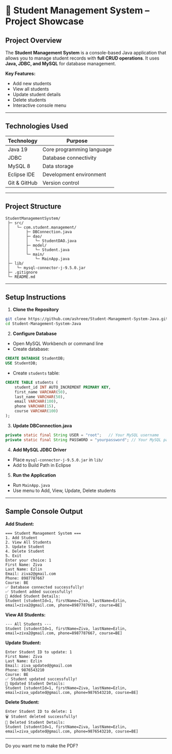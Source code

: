
# 📝 Student Management System – Project Showcase

## **Project Overview**

The **Student Management System** is a console-based Java application that allows you to manage student records with **full CRUD operations**.
It uses **Java, JDBC, and MySQL** for database management.

**Key Features:**

* Add new students
* View all students
* Update student details
* Delete students
* Interactive console menu

---

## **Technologies Used**

| Technology   | Purpose                   |
| ------------ | ------------------------- |
| Java 19      | Core programming language |
| JDBC         | Database connectivity     |
| MySQL 8      | Data storage              |
| Eclipse IDE  | Development environment   |
| Git & GitHub | Version control           |

---

## **Project Structure**

```
StudentManagementSystem/
 ├─ src/
 │   └─ com.student.management/
 │       ├─ DBConnection.java
 │       ├─ dao/
 │       │   └─ StudentDAO.java
 │       ├─ model/
 │       │   └─ Student.java
 │       └─ main/
 │           └─ MainApp.java
 ├─ lib/
 │   └─ mysql-connector-j-9.5.0.jar
 ├─ .gitignore
 └─ README.md
```

---

## **Setup Instructions**

1. **Clone the Repository**

```bash
git clone https://github.com/ashreee/Student-Management-System-Java.git
cd Student-Management-System-Java
```

2. **Configure Database**

* Open MySQL Workbench or command line
* Create database:

```sql
CREATE DATABASE StudentDB;
USE StudentDB;
```

* Create `students` table:

```sql
CREATE TABLE students (
    student_id INT AUTO_INCREMENT PRIMARY KEY,
    first_name VARCHAR(50),
    last_name VARCHAR(50),
    email VARCHAR(100),
    phone VARCHAR(15),
    course VARCHAR(100)
);
```

3. **Update DBConnection.java**

```java
private static final String USER = "root";   // Your MySQL username
private static final String PASSWORD = "yourpassword"; // Your MySQL password
```

4. **Add MySQL JDBC Driver**

* Place `mysql-connector-j-9.5.0.jar` in `lib/`
* Add to Build Path in Eclipse

5. **Run the Application**

* Run `MainApp.java`
* Use menu to Add, View, Update, Delete students

---

## **Sample Console Output**

**Add Student:**

```
=== Student Management System ===
1. Add Student
2. View All Students
3. Update Student
4. Delete Student
5. Exit
Enter your choice: 1
First Name: Ziva
Last Name: Ezlin
Email: ziva2@gmail.com
Phone: 8987787667
Course: BE
✅ Database connected successfully!
✅ Student added successfully!
📄 Added Student Details:
Student [studentId=1, firstName=Ziva, lastName=Ezlin, email=ziva2@gmail.com, phone=8987787667, course=BE]
```

**View All Students:**

```
--- All Students ---
Student [studentId=1, firstName=Ziva, lastName=Ezlin, email=ziva2@gmail.com, phone=8987787667, course=BE]
```

**Update Student:**

```
Enter Student ID to update: 1
First Name: Ziva
Last Name: Ezlin
Email: ziva_updated@gmail.com
Phone: 9876543210
Course: BE
✅ Student updated successfully!
📄 Updated Student Details:
Student [studentId=1, firstName=Ziva, lastName=Ezlin, email=ziva_updated@gmail.com, phone=9876543210, course=BE]
```

**Delete Student:**

```
Enter Student ID to delete: 1
🗑️ Student deleted successfully!
📄 Deleted Student Details:
Student [studentId=1, firstName=Ziva, lastName=Ezlin, email=ziva_updated@gmail.com, phone=9876543210, course=BE]
```

---





Do you want me to make the PDF?
